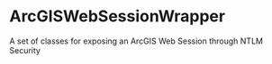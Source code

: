 # ArcGISWebSessionWrapper
A set of classes for exposing an ArcGIS Web Session through NTLM Security
